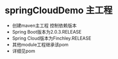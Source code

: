 # springCloudDemo 主工程
* 创建maven主工程 控制依赖版本
* Spring Boot版本为2.0.3.RELEASE  
* Spring Cloud版本为Finchley.RELEASE  
* 其他module工程继承该pom  
* 详细见pom
